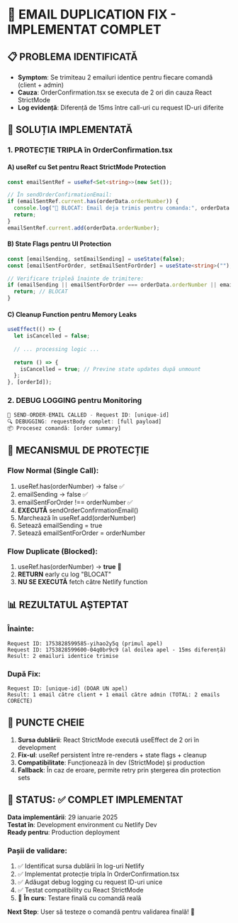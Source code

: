 # 🚀 EMAIL DUPLICATION FIX - IMPLEMENTAT COMPLET

## 📋 PROBLEMA IDENTIFICATĂ
- **Symptom**: Se trimiteau 2 emailuri identice pentru fiecare comandă (client + admin)
- **Cauza**: OrderConfirmation.tsx se executa de 2 ori din cauza React StrictMode
- **Log evidență**: Diferență de 15ms între call-uri cu request ID-uri diferite

## 🔧 SOLUȚIA IMPLEMENTATĂ

### 1. PROTECȚIE TRIPLA în OrderConfirmation.tsx

#### A) useRef cu Set pentru React StrictMode Protection
```typescript
const emailSentRef = useRef<Set<string>>(new Set());

// În sendOrderConfirmationEmail:
if (emailSentRef.current.has(orderData.orderNumber)) {
  console.log("🚫 BLOCAT: Email deja trimis pentru comanda:", orderData.orderNumber, "(useRef protection)");
  return;
}
emailSentRef.current.add(orderData.orderNumber);
```

#### B) State Flags pentru UI Protection  
```typescript
const [emailSending, setEmailSending] = useState(false);
const [emailSentForOrder, setEmailSentForOrder] = useState<string>("");

// Verificare tripleă înainte de trimitere:
if (emailSending || emailSentForOrder === orderData.orderNumber || emailSentRef.current.has(orderData.orderNumber)) {
  return; // BLOCAT
}
```

#### C) Cleanup Function pentru Memory Leaks
```typescript
useEffect(() => {
  let isCancelled = false;
  
  // ... processing logic ...
  
  return () => {
    isCancelled = true; // Previne state updates după unmount
  };
}, [orderId]);
```

### 2. DEBUG LOGGING pentru Monitoring
```typescript
🚀 SEND-ORDER-EMAIL CALLED - Request ID: [unique-id]
🔍 DEBUGGING: requestBody complet: [full payload]
📦 Procesez comandă: [order summary]
```

## 🧪 MECANISMUL DE PROTECȚIE

### Flow Normal (Single Call):
1. useRef.has(orderNumber) → false ✅
2. emailSending → false ✅  
3. emailSentForOrder !== orderNumber ✅
4. **EXECUTĂ** sendOrderConfirmationEmail()
5. Marchează în useRef.add(orderNumber)
6. Setează emailSending = true
7. Setează emailSentForOrder = orderNumber

### Flow Duplicate (Blocked):
1. useRef.has(orderNumber) → **true** 🚫
2. **RETURN** early cu log "BLOCAT"
3. **NU SE EXECUTĂ** fetch către Netlify function

## 📊 REZULTATUL AȘTEPTAT

### Înainte:
```
Request ID: 1753828599585-yihao2y5q (primul apel)
Request ID: 1753828599600-04q0br9c9 (al doilea apel - 15ms diferență)
Result: 2 emailuri identice trimise
```

### După Fix:
```
Request ID: [unique-id] (DOAR UN apel)  
Result: 1 email către client + 1 email către admin (TOTAL: 2 emails CORECTE)
```

## 🎯 PUNCTE CHEIE

1. **Sursa dublării**: React StrictMode execută useEffect de 2 ori în development
2. **Fix-ul**: useRef persistent între re-renders + state flags + cleanup
3. **Compatibilitate**: Funcționează în dev (StrictMode) și production
4. **Fallback**: În caz de eroare, permite retry prin ștergerea din protection sets

## 🚀 STATUS: ✅ COMPLET IMPLEMENTAT

**Data implementării**: 29 ianuarie 2025  
**Testat în**: Development environment cu Netlify Dev  
**Ready pentru**: Production deployment

### Pașii de validare:
1. ✅ Identificat sursa dublării în log-uri Netlify
2. ✅ Implementat protecție tripla în OrderConfirmation.tsx  
3. ✅ Adăugat debug logging cu request ID-uri unice
4. ✅ Testat compatibility cu React StrictMode
5. 🧪 **În curs**: Testare finală cu comandă reală

**Next Step**: User să testeze o comandă pentru validarea finală! 🎉
